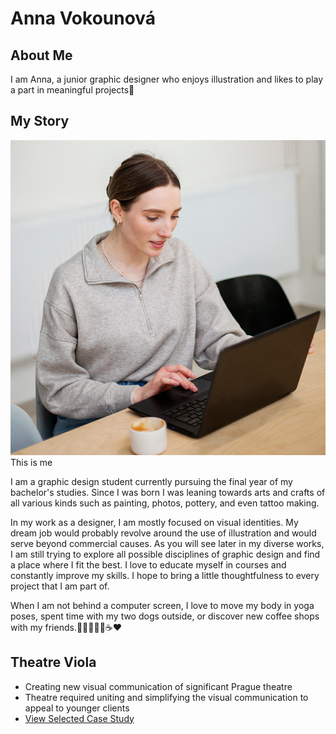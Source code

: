 # Anna Vokounová

## About Me
I am Anna, a junior graphic designer who enjoys illustration and likes to play a part in meaningful projects🫶
## My Story

![Anna working on a notebook .](about-me-photo.jpg)
This is me

I am a graphic design student currently pursuing the final year of my bachelor's studies. Since I was born I was leaning towards arts and crafts of all various kinds such as painting, photos, pottery, and even tattoo making.

In my work as a designer, I am mostly focused on visual identities. My dream job would probably revolve around the use of illustration and would serve beyond commercial causes. As you will see later in my diverse works, I am still trying to explore all possible disciplines of graphic design and find a place where I fit the best. I love to educate myself in courses and constantly improve my skills. I hope to bring a little thoughtfulness to every project that I am part of.

When I am not behind a computer screen, I love to move my body in yoga poses, spent time with my two dogs outside, or discover new coffee shops with my friends.🧘🏼‍♀️🐶🐶☕❤️

## Theatre Viola
- Creating new visual communication of significant Prague theatre 
- Theatre required uniting and simplifying the visual communication to appeal to younger clients
- [View Selected Case Study](case-study.md)
